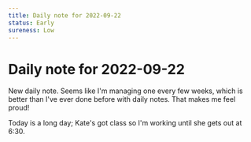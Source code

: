 ```yaml
---
title: Daily note for 2022-09-22
status: Early
sureness: Low
---
```

# Daily note for 2022-09-22
New daily note. Seems like I'm managing one every few weeks, which is better than I've ever done before with daily notes. That makes me feel proud!

Today is a long day; Kate's got class so I'm working until she gets out at 6:30.